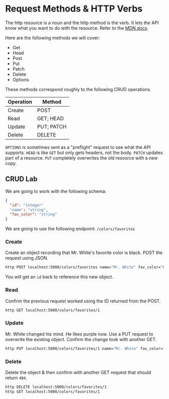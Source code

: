 # Request Methods & HTTP Verbs

The http resource is a noun and the http method is the verb.
It lets the API know what you want to do with the resource.
Refer to the [MDN docs](https://developer.mozilla.org/en-US/docs/Web/HTTP/Methods).

Here are the following methods we will cover:

- Get
- Head
- Post
- Put
- Patch
- Delete
- Options

These methods correspond roughly to the following CRUD
operations.

| Operation   | Method    |
|--------------- | --------------- |
| Create   | POST   |
| Read   | GET; HEAD  |
| Update   | PUT; PATCH   |
| Delete   | DELETE  |

`OPTIONS` is sometimes sent as a "preflight" request
to see what the API supports.
`HEAD` is like `GET` but only gets headers, not the body.
`PATCH` updates part of a resource.
`PUT` completely overwrites the old resource with a new copy.

## CRUD Lab

We are going to work with the following schema:

```json
{
  "id": "integer"
  "name": "string",
  "fav_color": "string"
}
```

We are going to use the following endpoint: `/colors/favorites`

### Create

Create an object recording that Mr. White's favorite color is black.
POST the request using JSON.

```bash
http POST localhost:5000/colors/favorites name="Mr. White" fav_color="black"
```

You will get an `id` back to reference this new object.

### Read

Confirm the previous request worked using the ID returned from the POST.

```bash
http GET localhost:5000/colors/favorites/1
```

### Update

Mr. White changed his mind. He likes purple now.
Use a PUT request to overwrite the existing object.
Confirm the change took with another GET.

```bash
http PUT localhost:5000/colors/favorites/1 name="Mr. White" fav_color="purple"
```

### Delete

Delete the object & then confirm with another GET request that should return `404`.

```bash
http DELETE localhost:5000/colors/favorites/1
http GET localhost:5000/colors/favorites/1
```
